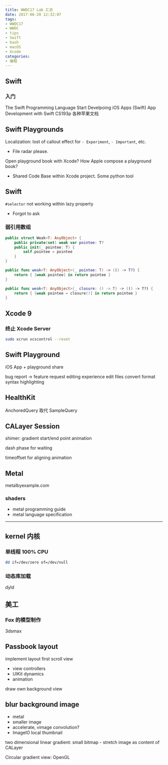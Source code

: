 ```yaml
---
title: WWDC17 Lab 汇总
date: 2017-06-20 12:32:07
tags:
- WWDC17
- WWDC
- tips
- Swift
- bash
- macOS
- Xcode
categories:
- 编程
---
```


## Swift

### 入门

The Swift Programming Language
Start Develpoing iOS Apps (Swift)
App Development with Swift
CS193p
各种苹果文档

## Swift Playgrounds
Localization: lost of callout effect for `- Experiment`, `- Important`, etc.
- File radar please.

Open playground book with Xcode? How Apple compose a playground book?
- Shared Code Base within Xcode project. Some python tool


## Swift

`#selector` not working within lazy property
- Forgot to ask

### 弱引用数组

```swift
public struct Weak<T: AnyObject> {
    public private(set) weak var pointee: T?
    public init(_ pointee: T) {
        self.pointee = pointee
    }
}

public func weak<T: AnyObject>(_ pointee: T) -> (() -> T?) {
    return { [weak pointee] in return pointee }
}

public func weak<T: AnyObject>(_ closure: () -> T) -> (() -> T?) {
	return { [weak pointee = closure()] in return pointee }
}
```

## Xcode 9

### 终止 Xcode Server

```bash
sudo xcrun xcscontrol --reset
```

## Swift Playground

iOS App + playground share

bug report -> feature request
editing experience
edit files
convert format
syntax highlighting


## HealthKit

AnchoredQuery 取代 SampleQuery

## CALayer Session

shimer: gradient start/end point animation

dash phase for waiting

timeoffset for aligning animation

## Metal

metalbyexample.com

### shaders

- metal programming guide
- metal language specification

----

## kernel 内核

### 单线程 100% CPU

```bash
dd if=/dev/zero of=/dev/null
```

### 动态库加载

dyld

## 美工

### Fox 的模型制作

3dsmax

## Passbook layout

implement layout first
scroll view

- view controllers
- UIKit dynamics
- animation

draw own background view

## blur background image

- metal
- smaller image
- accelerate, vimage
convolution?
- ImageIO local thumbnail

two dimensional linear gradient: small bitmap - stretch image as content of CALayer

Circular gradient view: OpenGL
